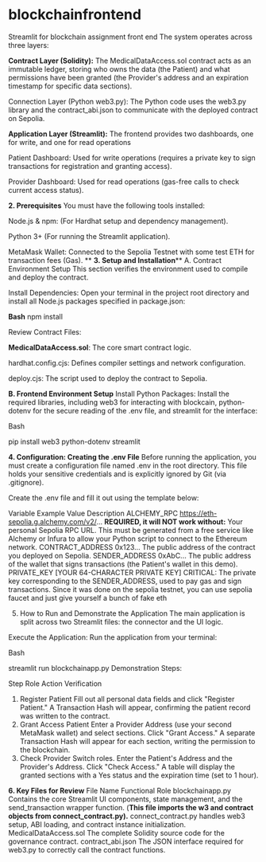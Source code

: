 # blockchainfrontend
Streamlit for blockchain assignment front end
The system operates across three layers:

**Contract Layer (Solidity):** The MedicalDataAccess.sol contract acts as an immutable ledger, storing who owns the data (the Patient) and what permissions have been granted (the Provider's address and an expiration timestamp for specific data sections).


Connection Layer (Python web3.py): The Python code uses the web3.py library and the contract_abi.json to communicate with the deployed contract on Sepolia.

**Application Layer (Streamlit):** The frontend provides two dashboards, one for write, and one for read operations 

Patient Dashboard: Used for write operations (requires a private key to sign transactions for registration and granting access).

Provider Dashboard: Used for read operations (gas-free calls to check current access status).

**2. Prerequisites**
You must have the following tools installed:

Node.js & npm: (For Hardhat setup and dependency management).

Python 3+ (For running the Streamlit application).

MetaMask Wallet: Connected to the Sepolia Testnet with some test ETH for transaction fees (Gas).
**
**3. Setup and Installation****
A. Contract Environment Setup
This section verifies the environment used to compile and deploy the contract.

Install Dependencies: Open your terminal in the project root directory and install all Node.js packages specified in package.json:

**Bash**
npm install

Review Contract Files:

**MedicalDataAccess.sol**: The core smart contract logic.

hardhat.config.cjs: Defines compiler settings and network configuration.

deploy.cjs: The script used to deploy the contract to Sepolia.

**B. Frontend Environment Setup**
Install Python Packages: Install the required libraries, including web3 for interacting with blockcain, python-dotenv for the secure reading of the .env file, and streamlit for the interface:

Bash

pip install web3 python-dotenv streamlit

**4. Configuration: Creating the .env File**
Before running the application, you must create a configuration file named .env in the root directory. This file holds your sensitive credentials and is explicitly ignored by Git (via .gitignore).

Create the .env file and fill it out using the template below:

Variable	Example Value	Description
ALCHEMY_RPC	https://eth-sepolia.g.alchemy.com/v2/...	**REQUIRED, it will NOT work without:** Your personal Sepolia RPC URL. This must be generated from a free service like Alchemy or Infura to allow your Python script to connect to the Ethereum network.
CONTRACT_ADDRESS	0x123...	The public address of the contract you deployed on Sepolia.
SENDER_ADDRESS	0xAbC...	The public address of the wallet that signs transactions (the Patient's wallet in this demo).
PRIVATE_KEY	[YOUR 64-CHARACTER PRIVATE KEY]	CRITICAL: The private key corresponding to the SENDER_ADDRESS, used to pay gas and sign transactions. Since it was done on the sepolia testnet, you can use sepolia faucet and just give yourself a bunch of fake eth

5. How to Run and Demonstrate the Application
The main application is split across two Streamlit files: the connector and the UI logic.

Execute the Application: Run the application from your terminal:

Bash

streamlit run blockchainapp.py
Demonstration Steps:

Step	Role	Action	Verification
1. Register	Patient	Fill out all personal data fields and click "Register Patient."	A Transaction Hash will appear, confirming the patient record was written to the contract.
2. Grant Access	Patient	Enter a Provider Address (use your second MetaMask wallet) and select sections. Click "Grant Access."	A separate Transaction Hash will appear for each section, writing the permission to the blockchain.
3. Check	Provider	Switch roles. Enter the Patient's Address and the Provider's Address. Click "Check Access."	A table will display the granted sections with a Yes status and the expiration time (set to 1 hour).

**6. Key Files for Review**
File Name	Functional Role
blockchainapp.py	Contains the core Streamlit UI components, state management, and the send_transaction wrapper function. (**This file imports the w3 and contract objects from connect_contract.py).**
connect_contract.py	 handles web3 setup, ABI loading, and contract instance initialization.
MedicalDataAccess.sol	The complete Solidity source code for the governance contract.
contract_abi.json	The JSON interface required for web3.py to correctly call the contract functions.
